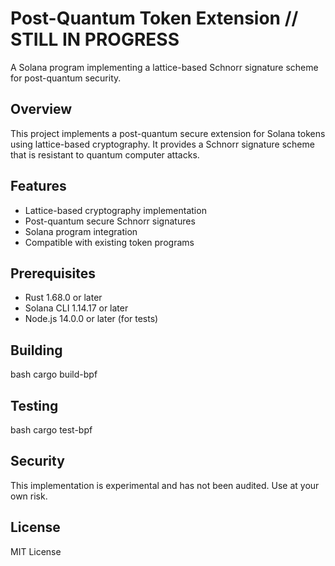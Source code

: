 # Post-Quantum Token Extension // STILL IN PROGRESS

A Solana program implementing a lattice-based Schnorr signature scheme for post-quantum security.

## Overview

This project implements a post-quantum secure extension for Solana tokens using lattice-based cryptography. It provides a Schnorr signature scheme that is resistant to quantum computer attacks.

## Features

- Lattice-based cryptography implementation
- Post-quantum secure Schnorr signatures
- Solana program integration
- Compatible with existing token programs

## Prerequisites

- Rust 1.68.0 or later
- Solana CLI 1.14.17 or later
- Node.js 14.0.0 or later (for tests)

## Building

bash
cargo build-bpf

## Testing

bash
cargo test-bpf

## Security

This implementation is experimental and has not been audited. Use at your own risk.

## License

MIT License
